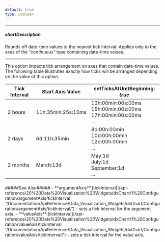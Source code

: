 ```yaml
---
default: true
type: Boolean
---
```

---
##### shortDescription
Rounds off date-time values to the nearest tick interval. Applies only to the axes of the *"continuous"* type containing date-time values.

---
This option impacts tick arrangement on axes that contain date-time values. The following table illustrates exactly how ticks will be arranged depending on the value of this option.

<div class="simple-table">
  <table>
    <thead>
    <tr>
      <th>Tick Interval</th>
      <th>Start Axis Value</th>
      <th>setTicksAtUnitBeginning: <i>true</i></th>
    </tr>
    </thead>
    <tbody>
    <tr>
      <td>2 hours</td>
      <td>11h:35min:25s:10ms</td>
      <td>13h:00min:00s:00ms<br/>15h:00min:00s:00ms<br/>17h:00min:00s:00ms<br/>...</td>
    </tr>
    <tr>
      <td>2 days</td>
      <td>6d:11h:35min</td>
      <td>8d:00h:00min<br/>10d:00h:00min<br/>12d:00h:00min<br/>...</td>
    </tr>
    <tr>
      <td>2 months</td>
      <td>March:13d</td>
      <td>May:1d<br/>July:1d<br/>September:1d<br/>...</td>
    </tr>
    </tbody>
  </table>
</div>
<div style="height:5px"></div>
#####See Also#####
- **argumentAxis**.[tickInterval](/api-reference/20%20Data%20Visualization%20Widgets/dxChart/1%20Configuration/argumentAxis/tickInterval '/Documentation/ApiReference/Data_Visualization_Widgets/dxChart/Configuration/argumentAxis/tickInterval/') - sets a tick interval for the argument axis.
- **valueAxis**.[tickInterval](/api-reference/20%20Data%20Visualization%20Widgets/dxChart/1%20Configuration/valueAxis/tickInterval '/Documentation/ApiReference/Data_Visualization_Widgets/dxChart/Configuration/valueAxis/tickInterval/') - sets a tick interval for the value axis.